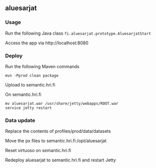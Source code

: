 ## aluesarjat

### Usage

Run the following Java class `fi.aluesarjat.prototype.AluesarjatStart`

Access the app via http://localhost:8080

### Deploy

Run the following Maven commands
```
mvn -Pprod clean package
```

Upload to semantic.hri.fi


On semantic.hri.fi
```
mv aluesarjat.war /usr/share/jetty/webapps/ROOT.war
service jetty restart
```

### Data update

Replace the contents of profiles/prod/data/datasets

Move the px files to semantic.hri.fi:/opt/aluesarjat

Reset virtuoso on semantic.hri.fi 

Redeploy aluesarjat to semantic.hri.fi and restart Jetty
